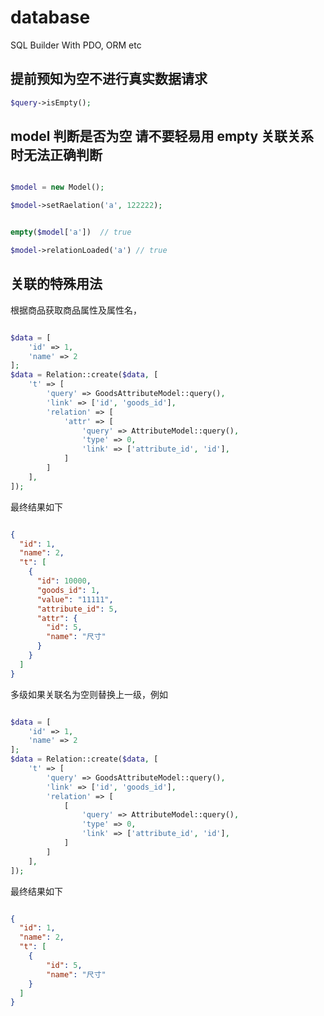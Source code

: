 # database
SQL Builder With PDO, ORM etc

## 提前预知为空不进行真实数据请求

```php
$query->isEmpty();
```

## model 判断是否为空 请不要轻易用 empty 关联关系时无法正确判断


```php

$model = new Model();

$model->setRaelation('a', 122222);


empty($model['a'])  // true

$model->relationLoaded('a') // true


```


## 关联的特殊用法

根据商品获取商品属性及属性名，

```php

$data = [
    'id' => 1,
    'name' => 2
];
$data = Relation::create($data, [
    't' => [
        'query' => GoodsAttributeModel::query(),
        'link' => ['id', 'goods_id'],
        'relation' => [
            'attr' => [
                'query' => AttributeModel::query(),
                'type' => 0,
                'link' => ['attribute_id', 'id'],
            ]
        ]
    ],
]);

```

最终结果如下

```json

{
  "id": 1,
  "name": 2,
  "t": [
    {
      "id": 10000,
      "goods_id": 1,
      "value": "11111",
      "attribute_id": 5,
      "attr": {
        "id": 5,
        "name": "尺寸"
      }
    }
  ]
}

```

多级如果关联名为空则替换上一级，例如

```php

$data = [
    'id' => 1,
    'name' => 2
];
$data = Relation::create($data, [
    't' => [
        'query' => GoodsAttributeModel::query(),
        'link' => ['id', 'goods_id'],
        'relation' => [
            [
                'query' => AttributeModel::query(),
                'type' => 0,
                'link' => ['attribute_id', 'id'],
            ]
        ]
    ],
]);

```

最终结果如下

```json

{
  "id": 1,
  "name": 2,
  "t": [
    {
        "id": 5,
        "name": "尺寸"
    }
  ]
}

```